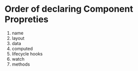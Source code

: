 # Order of declaring Component Propreties

  1. name
  2. layout
  3. data
  4. computed
  5. lifecycle hooks
  6. watch
  7. methods
